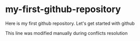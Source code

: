 # my-first-github-repository
Here is my first github repository. Let's get started with github

This line was modified manually during conflicts resolution